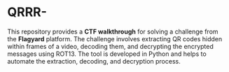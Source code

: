 # QRRR-
This repository provides a **CTF walkthrough** for solving a challenge from the **Flagyard** platform. The challenge involves extracting QR codes hidden within frames of a video, decoding them, and decrypting the encrypted messages using ROT13. The tool is developed in Python and helps to automate the extraction, decoding, and decryption process.
